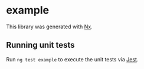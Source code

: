 # example

This library was generated with [Nx](https://nx.dev).

## Running unit tests

Run `ng test example` to execute the unit tests via [Jest](https://jestjs.io).
